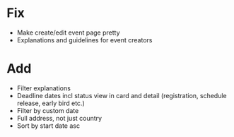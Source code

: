 # Fix

-   Make create/edit event page pretty
-   Explanations and guidelines for event creators

# Add

-   Filter explanations
-   Deadline dates incl status view in card and detail (registration, schedule release, early bird etc.)
-   Filter by custom date
-   Full address, not just country
-   Sort by start date asc

